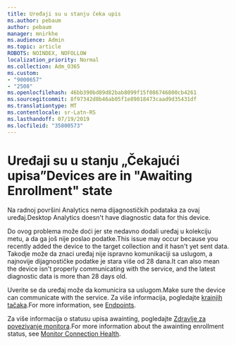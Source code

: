 ```yaml
---
title: Uređaji su u stanju čeka upis
ms.author: pebaum
author: pebaum
manager: mnirkhe
ms.audience: Admin
ms.topic: article
ROBOTS: NOINDEX, NOFOLLOW
localization_priority: Normal
ms.collection: Adm_O365
ms.custom:
- "9000657"
- "2508"
ms.openlocfilehash: 46bb390bd89d82bab8099f15f086746800cb4261
ms.sourcegitcommit: 8f97342d8b46ab05f1e89018473caad9d35431df
ms.translationtype: MT
ms.contentlocale: sr-Latn-RS
ms.lasthandoff: 07/19/2019
ms.locfileid: "35800573"
---
```

# <a name="devices-are-in-awaiting-enrollment-state"></a><span data-ttu-id="3c292-102">Uređaji su u stanju „Čekajući upisa”</span><span class="sxs-lookup"><span data-stu-id="3c292-102">Devices are in "Awaiting Enrollment" state</span></span>

<span data-ttu-id="3c292-103">Na radnoj površini Analytics nema dijagnostičkih podataka za ovaj uređaj.</span><span class="sxs-lookup"><span data-stu-id="3c292-103">Desktop Analytics doesn't have diagnostic data for this device.</span></span> 

<span data-ttu-id="3c292-104">Do ovog problema može doći jer ste nedavno dodali uređaj u kolekciju metu, a da ga još nije poslao podatke.</span><span class="sxs-lookup"><span data-stu-id="3c292-104">This issue may occur because you recently added the device to the target collection and it hasn't yet sent data.</span></span> <span data-ttu-id="3c292-105">Takodje može da znaci uređaj nije ispravno komunikaciji sa uslugom, a najnovije dijagnostičke podatke je stara više od 28 dana.</span><span class="sxs-lookup"><span data-stu-id="3c292-105">It can also mean the device isn't properly communicating with the service, and the latest diagnostic data is more than 28 days old.</span></span>

<span data-ttu-id="3c292-106">Uverite se da uređaj može da komunicira sa uslugom.</span><span class="sxs-lookup"><span data-stu-id="3c292-106">Make sure the device can communicate with the service.</span></span> <span data-ttu-id="3c292-107">Za više informacija, pogledajte [krajnjih tačaka](https://docs.microsoft.com/sccm/desktop-analytics/enable-data-sharing#endpoints).</span><span class="sxs-lookup"><span data-stu-id="3c292-107">For more information, see [Endpoints](https://docs.microsoft.com/sccm/desktop-analytics/enable-data-sharing#endpoints).</span></span>

<span data-ttu-id="3c292-108">Za više informacija o statusu upisa awainting, pogledajte [Zdravlje za povezivanje monitora](https://docs.microsoft.com/sccm/desktop-analytics/monitor-connection-health#awaiting-enrollment).</span><span class="sxs-lookup"><span data-stu-id="3c292-108">For more information about the awainting enrollment status, see [Monitor Connection Health](https://docs.microsoft.com/sccm/desktop-analytics/monitor-connection-health#awaiting-enrollment).</span></span>
